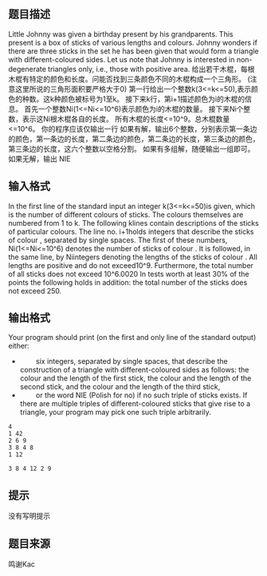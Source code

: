 


## 题目描述
Little Johnny was given a birthday present by his grandparents. This present is a box of sticks of various lengths and colours. Johnny wonders if there are three sticks in the set he has been given that would form a triangle with different-coloured sides. Let us note that Johnny is interested in non-degenerate triangles only, i.e., those with positive area. 
给出若干木棍，每根木棍有特定的颜色和长度。问能否找到三条颜色不同的木棍构成一个三角形。
(注意这里所说的三角形面积要严格大于0)
第一行给出一个整数k(3<=k<=50),表示颜色的种数。这k种颜色被标号为1至k。
接下来k行，第i+1描述颜色为i的木棍的信息。
首先一个整数Ni(1<=Ni<=10^6)表示颜色为i的木棍的数量。
接下来Ni个整数，表示这Ni根木棍各自的长度。
所有木棍的长度<=10^9。总木棍数量<=10^6。
你的程序应该仅输出一行
如果有解，输出6个整数，分别表示第一条边的颜色，第一条边的长度，第二条边的颜色，第二条边的长度，第三条边的颜色，第三条边的长度，这六个整数以空格分割。
如果有多组解，随便输出一组即可。
如果无解，输出 NIE
## 输入格式
In the first line of the standard input an integer k(3<=k<=50)is given, which is the number of different colours of sticks. The colours themselves are numbered from 1 to k. 
The following klines contain descriptions of the sticks of particular colours. The line no. i+1holds integers that describe the sticks of colour , separated by single spaces. The first of these numbers, Ni(1<=Ni<=10^6) denotes the number of sticks of colour . It is followed, in the same line, by Niintegers denoting the lengths of the sticks of colour . All lengths are positive and do not exceed10^9. Furthermore, the total number of all sticks does not exceed 10^6.0020
In tests worth at least 30% of the points the following holds in addition: the total number of the sticks does not exceed 250. 
## 输出格式
Your program should print (on the first and only line of the standard output) either: 
-         six integers, separated by single spaces, that describe the construction of a triangle with different-coloured sides as follows: the colour and the length of the first stick, the colour and the length of the second stick, and the colour and the length of the third stick, 
-         or the word NIE (Polish for no) if no such triple of sticks exists. 
If there are multiple triples of different-coloured sticks that give rise to a triangle, your program may pick one such triple arbitrarily. 

```input1
4
1 42
2 6 9
3 8 4 8
1 12

```

```output1
3 8 4 12 2 9
```

## 提示
没有写明提示
## 题目来源
鸣谢Kac


